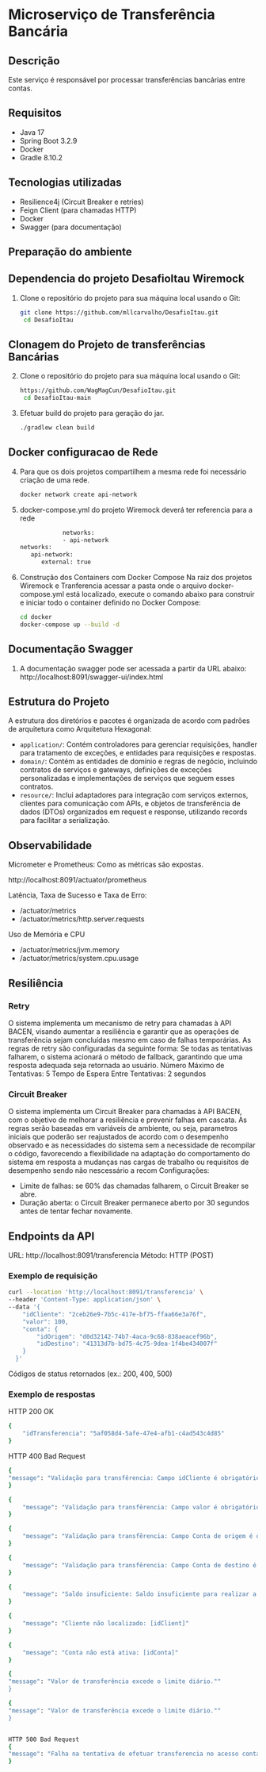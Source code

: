 # Microserviço de Transferência Bancária

## Descrição
Este serviço é responsável por processar transferências bancárias entre contas.

## Requisitos
- Java 17
- Spring Boot 3.2.9
- Docker
- Gradle 8.10.2

## Tecnologias utilizadas
- Resilience4j (Circuit Breaker e retries)
- Feign Client (para chamadas HTTP)
- Docker
- Swagger (para documentação)

## Preparação do ambiente

## Dependencia do projeto DesafioItau Wiremock
1. Clone o repositório do projeto para sua máquina local usando o Git:
   ```bash
   git clone https://github.com/mllcarvalho/DesafioItau.git
    cd DesafioItau

## Clonagem do Projeto de transferências Bancárias
2. Clone o repositório do projeto para sua máquina local usando o Git:
   ```bash
   https://github.com/WagMagCun/DesafioItau.git
    cd DesafioItau-main

3. Efetuar build do projeto para geração do jar.
   ```bash
   ./gradlew clean build

## Docker configuracao de Rede
4. Para que os dois projetos compartilhem a mesma rede foi necessário criação de uma rede.
   ```bash
   docker network create api-network

5. docker-compose.yml do projeto Wiremock deverá ter referencia para a rede
    ```bash
                networks:
                - api-network
    networks:
       api-network:
          external: true

6. Construção dos Containers com Docker Compose
   Na raiz dos projetos Wiremock e Tranferencia acessar a pasta onde o arquivo docker-compose.yml está localizado, execute o comando abaixo para construir e iniciar todo o container  definido no Docker Compose:
    ```bash
   cd docker
   docker-compose up --build -d

## Documentação Swagger
1.  A documentação swagger pode ser acessada a partir da URL abaixo:
    http://localhost:8091/swagger-ui/index.html

## Estrutura do Projeto
A estrutura dos diretórios e pacotes é organizada de acordo com padrões de arquitetura como Arquitetura Hexagonal:

* `application/`: Contém controladores para gerenciar requisições, handler para tratamento de exceções, e entidades para requisições e respostas.
* `domain/`: Contém as entidades de domínio e regras de negócio, incluindo contratos de serviços e gateways, definições de exceções personalizadas e implementações de serviços que seguem esses contratos.
* `resource/`: Inclui adaptadores para integração com serviços externos, clientes para comunicação com APIs, e objetos de transferência de dados (DTOs) organizados em request e response, utilizando records para facilitar a serialização.

## Observabilidade
Micrometer e Prometheus: Como as métricas são expostas.

http://localhost:8091/actuator/prometheus

Latência, Taxa de Sucesso e Taxa de Erro:
* /actuator/metrics
* /actuator/metrics/http.server.requests

Uso de Memória e CPU
* /actuator/metrics/jvm.memory
* /actuator/metrics/system.cpu.usage


## Resiliência
### Retry
O sistema implementa um mecanismo de retry para chamadas à API BACEN, visando aumentar a resiliência e garantir que as operações de transferência sejam concluídas mesmo em caso de falhas temporárias. As regras de retry são configuradas da seguinte forma:
Se todas as tentativas falharem, o sistema acionará o método de fallback, garantindo que uma resposta adequada seja retornada ao usuário.
Número Máximo de Tentativas: 5
Tempo de Espera Entre Tentativas: 2 segundos

### Circuit Breaker
O sistema implementa um Circuit Breaker para chamadas à API BACEN, com o objetivo de melhorar a resiliência e prevenir falhas em cascata.
As regras serão baseadas em variáveis de ambiente, ou seja, parametros iniciais que poderão ser reajustados de acordo com o desempenho observado e as necessidades do sistema sem a necessidade de recompilar o código,
favorecendo a flexibilidade na adaptação do comportamento do sistema em resposta a mudanças nas cargas de trabalho ou requisitos de desempenho sendo não nescessário a recom
Configurações:
* Limite de falhas: se 60% das chamadas falharem, o Circuit Breaker se abre.
* Duração aberta: o Circuit Breaker permanece aberto por 30 segundos antes de tentar fechar novamente.

##  Endpoints da API
URL: http://localhost:8091/transferencia
Método: HTTP (POST)

### Exemplo de requisição
```bash
curl --location 'http://localhost:8091/transferencia' \
--header 'Content-Type: application/json' \
--data '{
    "idCliente": "2ceb26e9-7b5c-417e-bf75-ffaa66e3a76f", 
    "valor": 100,
    "conta": {
        "idOrigem": "d0d32142-74b7-4aca-9c68-838aeacef96b", 
        "idDestino": "41313d7b-bd75-4c75-9dea-1f4be434007f" 
    }
  }'
  ```
Códigos de status retornados (ex.: 200, 400, 500)

### Exemplo de respostas
HTTP 200 OK
```bash
{
    "idTransferencia": "5af058d4-5afe-47e4-afb1-c4ad543c4d85"
}
```
HTTP 400 Bad Request
```bash
{
"message": "Validação para transfêrencia: Campo idCliente é obrigatório"
}
```
```bash
{
    "message": "Validação para transfêrencia: Campo valor é obrigatório    "
}
```
```bash
{
    "message": "Validação para transfêrencia: Campo Conta de origem é obrigatório"
}
```
```bash
{
    "message": "Validação para transfêrencia: Campo Conta de destino é obrigatório"
}
```
```bash
{
    "message": "Saldo insuficiente: Saldo insuficiente para realizar a transferência."
}
```
```bash
{
    "message": "Cliente não localizado: [idClient]"
}
```
```bash
{
    "message": "Conta não está ativa: [idConta]"
}
```
```bash
{
"message": "Valor de transferência excede o limite diário.""
}
```
```bash
{
"message": "Valor de transferência excede o limite diário.""
}
```
```bash

HTTP 500 Bad Request
{
"message": "Falha na tentativa de efetuar transferencia no acesso conta e ou cliente: [descricao erro] "
}
```




